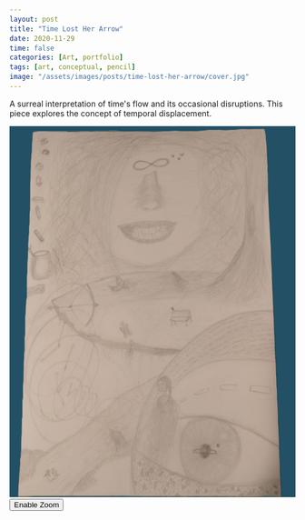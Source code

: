 ```yaml
---
layout: post
title: "Time Lost Her Arrow"
date: 2020-11-29
time: false
categories: [Art, portfolio]
tags: [art, conceptual, pencil]
image: "/assets/images/posts/time-lost-her-arrow/cover.jpg"
---
```


A surreal interpretation of time's flow and its occasional disruptions. This piece explores the concept of temporal displacement.

<div class="magnify-container">
  <img src="/assets/images/posts/time-lost-her-arrow/cover.jpg" alt="Time Lost Her Arrow" class="main-image">
  <div class="magnifying-glass"></div>
  <button class="magnify-toggle">Enable Zoom</button>
</div>



